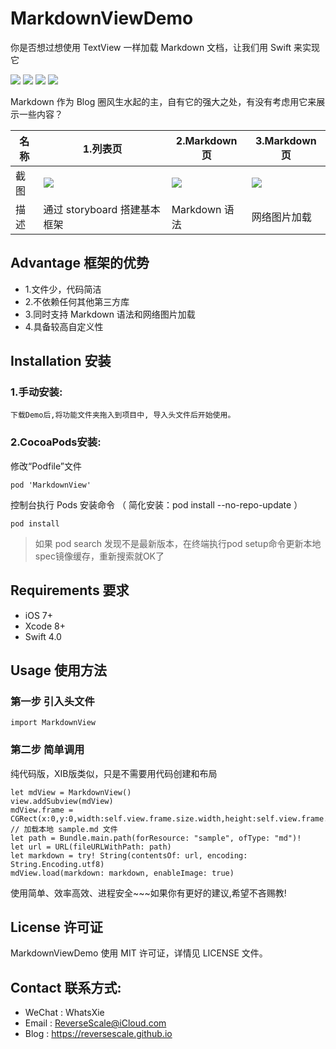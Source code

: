 # MarkdownViewDemo
你是否想过想使用 TextView 一样加载 Markdown 文档，让我们用 Swift 来实现它

![](https://img.shields.io/badge/platform-iOS-red.svg) 
![](https://img.shields.io/badge/language-Swift-orange.svg) 
![](https://img.shields.io/badge/download-3.0MB-brightgreen.svg)
![](https://img.shields.io/badge/license-MIT%20License-brightgreen.svg) 

Markdown 作为 Blog 圈风生水起的主，自有它的强大之处，有没有考虑用它来展示一些内容？

| 名称 |1.列表页 |2.Markdown页 |3.Markdown页 |
| ------------- | ------------- | ------------- | ------------- |
| 截图 | ![](http://og1yl0w9z.bkt.clouddn.com/17-10-18/41003209.jpg) | ![](http://og1yl0w9z.bkt.clouddn.com/17-10-18/33125348.jpg) | ![](http://og1yl0w9z.bkt.clouddn.com/17-10-18/14387742.jpg) |
| 描述 | 通过 storyboard 搭建基本框架 | Markdown 语法 | 网络图片加载 |


## Advantage 框架的优势
* 1.文件少，代码简洁
* 2.不依赖任何其他第三方库
* 3.同时支持 Markdown 语法和网络图片加载
* 4.具备较高自定义性

## Installation 安装
### 1.手动安装:
`下载Demo后,将功能文件夹拖入到项目中, 导入头文件后开始使用。`
### 2.CocoaPods安装:
修改“Podfile”文件
```
pod 'MarkdownView'
```
控制台执行 Pods 安装命令 （ 简化安装：pod install --no-repo-update ）
```
pod install
```
> 如果 pod search 发现不是最新版本，在终端执行pod setup命令更新本地spec镜像缓存，重新搜索就OK了


## Requirements 要求
* iOS 7+
* Xcode 8+
* Swift 4.0


## Usage 使用方法
### 第一步 引入头文件
```
import MarkdownView
```
### 第二步 简单调用
纯代码版，XIB版类似，只是不需要用代码创建和布局
```
let mdView = MarkdownView()
view.addSubview(mdView)
mdView.frame = CGRect(x:0,y:0,width:self.view.frame.size.width,height:self.view.frame.size.height)
// 加载本地 sample.md 文件
let path = Bundle.main.path(forResource: "sample", ofType: "md")!
let url = URL(fileURLWithPath: path)
let markdown = try! String(contentsOf: url, encoding: String.Encoding.utf8)
mdView.load(markdown: markdown, enableImage: true)
```

使用简单、效率高效、进程安全~~~如果你有更好的建议,希望不吝赐教!


## License 许可证
MarkdownViewDemo 使用 MIT 许可证，详情见 LICENSE 文件。


## Contact 联系方式:
* WeChat : WhatsXie
* Email : ReverseScale@iCloud.com
* Blog : https://reversescale.github.io

